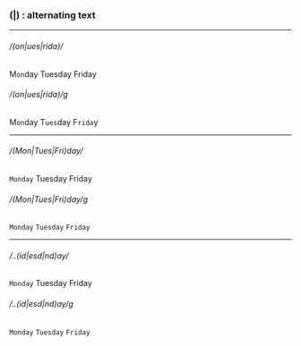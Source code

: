 ### (|) : alternating text

---

###### /(on|ues|rida)/
M`on`day Tuesday Friday
###### /(on|ues|rida)/g
M`on`day T`ues`day F`rida`y

---

###### /(Mon|Tues|Fri)day/
`Monday` Tuesday Friday
###### /(Mon|Tues|Fri)day/g
`Monday` `Tuesday` `Friday`

---

###### /..(id|esd|nd)ay/
`Monday` Tuesday Friday
###### /..(id|esd|nd)ay/g
`Monday` `Tuesday` `Friday`
